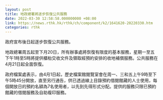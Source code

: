 ```yaml
---
layout: post
title: 地政總署將逐步恢復公共服務
date: 2022-03-30 12:58:58.000000000 +08:00
link: https://news.rthk.hk/rthk/ch/component/k2/1641620-20220330.htm
categories: rthk
---
```


政府宣布後日起逐步恢復公共服務。

地政總署周五起至下月20日，所有辦事處將恢復有限度的基本服務，星期一至五下午1時至5時將提供櫃枱交收文件及領取經預約安排的收地補償服務。公共服務在4月21日起全面恢復。

政府檔案處表示，由4月1日起，歷史檔案館閱覽室會在周一、三和五上午9時至下午5時45分開放，直至另行通告，供已透過線上目錄預約借閱館藏的人士使用，每個開放日的預約名額為7名使用者，以先到先得形式分配。提供的服務只限已預約館藏的借閱服務及自助複印服務。
